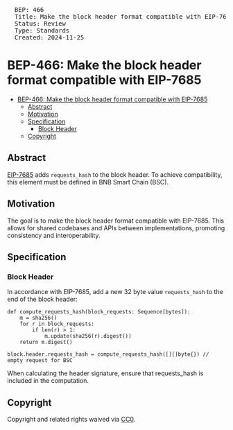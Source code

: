 <pre>
  BEP: 466
  Title: Make the block header format compatible with EIP-7685
  Status: Review
  Type: Standards
  Created: 2024-11-25
</pre>

# BEP-466: Make the block header format compatible with EIP-7685

- [BEP-466: Make the block header format compatible with EIP-7685](#bep-466-make-the-block-header-format-compatible-with-eip-7685)
  - [Abstract](#abstract)
  - [Motivation](#motivation)
  - [Specification](#specification)
    - [Block Header](#block-header)
  - [Copyright](#copyright)


## Abstract

[EIP-7685](https://github.com/ethereum/EIPs/blob/master/EIPS/eip-7685.md) adds `requests_hash` to the block header. To achieve compatibility, this element must be defined in BNB Smart Chain (BSC).

## Motivation

The goal is to make the block header format compatible with EIP-7685. This allows for shared codebases and APIs between implementations, promoting consistency and interoperability.

## Specification

### Block Header

In accordance with EIP-7685, add a new 32 byte value `requests_hash` to the end of the block header:
```golang
def compute_requests_hash(block_requests: Sequence[bytes]):
    m = sha256()
    for r in block_requests:
        if len(r) > 1:
            m.update(sha256(r).digest())
    return m.digest()

block.header.requests_hash = compute_requests_hash([][]byte{}) // empty request for BSC
```
When calculating the header signature, ensure that requests_hash is included in the computation.

## Copyright

Copyright and related rights waived via [CC0](https://creativecommons.org/publicdomain/zero/1.0/).
